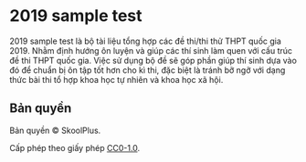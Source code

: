 # 2019 sample test

2019 sample test là bộ tài liệu tổng hợp các đề thi/thi thử THPT quốc gia 2019. Nhằm định hướng ôn luyện và giúp các thí sinh làm quen với cấu trúc đề thi THPT quốc gia. Việc sử dụng bộ đề sẽ góp phần giúp thí sinh dựa vào đó để chuẩn bị ôn tập tốt hơn cho kì thi, đặc biệt là tránh bỡ ngỡ với dạng thức bài thi tổ hợp khoa học tự nhiên và khoa học xã hội.

## Bản quyền
Bản quyền &copy; SkoolPlus.

Cấp phép theo giấy phép [CC0-1.0](LICENSE).
